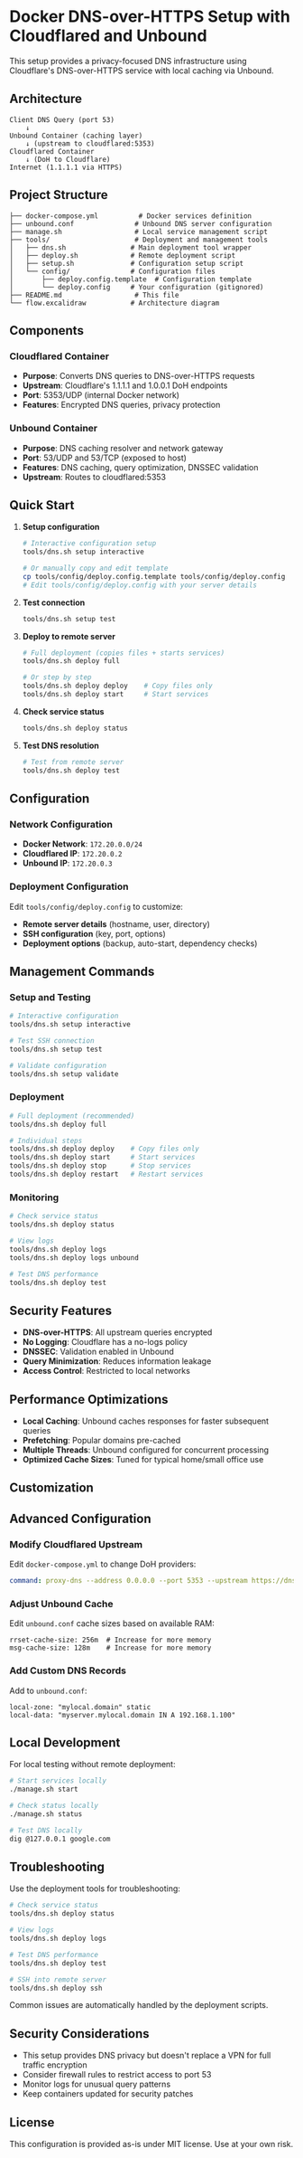 # Docker DNS-over-HTTPS Setup with Cloudflared and Unbound

This setup provides a privacy-focused DNS infrastructure using Cloudflare's DNS-over-HTTPS service with local caching via Unbound.

## Architecture

```
Client DNS Query (port 53) 
    ↓
Unbound Container (caching layer)
    ↓ (upstream to cloudflared:5353)
Cloudflared Container 
    ↓ (DoH to Cloudflare)
Internet (1.1.1.1 via HTTPS)
```

## Project Structure

```
├── docker-compose.yml          # Docker services definition
├── unbound.conf               # Unbound DNS server configuration
├── manage.sh                  # Local service management script
├── tools/                     # Deployment and management tools
│   ├── dns.sh                # Main deployment tool wrapper
│   ├── deploy.sh             # Remote deployment script
│   ├── setup.sh              # Configuration setup script
│   └── config/               # Configuration files
│       ├── deploy.config.template  # Configuration template
│       └── deploy.config     # Your configuration (gitignored)
├── README.md                  # This file
└── flow.excalidraw           # Architecture diagram
```

## Components

### Cloudflared Container
- **Purpose**: Converts DNS queries to DNS-over-HTTPS requests
- **Upstream**: Cloudflare's 1.1.1.1 and 1.0.0.1 DoH endpoints
- **Port**: 5353/UDP (internal Docker network)
- **Features**: Encrypted DNS queries, privacy protection

### Unbound Container  
- **Purpose**: DNS caching resolver and network gateway
- **Port**: 53/UDP and 53/TCP (exposed to host)
- **Features**: DNS caching, query optimization, DNSSEC validation
- **Upstream**: Routes to cloudflared:5353

## Quick Start

1. **Setup configuration**
   ```bash
   # Interactive configuration setup
   tools/dns.sh setup interactive
   
   # Or manually copy and edit template
   cp tools/config/deploy.config.template tools/config/deploy.config
   # Edit tools/config/deploy.config with your server details
   ```

2. **Test connection**
   ```bash
   tools/dns.sh setup test
   ```

3. **Deploy to remote server**
   ```bash
   # Full deployment (copies files + starts services)
   tools/dns.sh deploy full
   
   # Or step by step
   tools/dns.sh deploy deploy    # Copy files only
   tools/dns.sh deploy start     # Start services
   ```

4. **Check service status**
   ```bash
   tools/dns.sh deploy status
   ```

5. **Test DNS resolution**
   ```bash
   # Test from remote server
   tools/dns.sh deploy test
   ```

## Configuration

### Network Configuration
- **Docker Network**: `172.20.0.0/24`
- **Cloudflared IP**: `172.20.0.2`
- **Unbound IP**: `172.20.0.3`

### Deployment Configuration
Edit `tools/config/deploy.config` to customize:
- **Remote server details** (hostname, user, directory)
- **SSH configuration** (key, port, options)
- **Deployment options** (backup, auto-start, dependency checks)

## Management Commands

### Setup and Testing
```bash
# Interactive configuration
tools/dns.sh setup interactive

# Test SSH connection
tools/dns.sh setup test

# Validate configuration
tools/dns.sh setup validate
```

### Deployment
```bash
# Full deployment (recommended)
tools/dns.sh deploy full

# Individual steps
tools/dns.sh deploy deploy    # Copy files only
tools/dns.sh deploy start     # Start services
tools/dns.sh deploy stop      # Stop services
tools/dns.sh deploy restart   # Restart services
```

### Monitoring
```bash
# Check service status
tools/dns.sh deploy status

# View logs
tools/dns.sh deploy logs
tools/dns.sh deploy logs unbound

# Test DNS performance
tools/dns.sh deploy test
```

## Security Features

- **DNS-over-HTTPS**: All upstream queries encrypted
- **No Logging**: Cloudflare has a no-logs policy
- **DNSSEC**: Validation enabled in Unbound
- **Query Minimization**: Reduces information leakage
- **Access Control**: Restricted to local networks

## Performance Optimizations

- **Local Caching**: Unbound caches responses for faster subsequent queries
- **Prefetching**: Popular domains pre-cached
- **Multiple Threads**: Unbound configured for concurrent processing
- **Optimized Cache Sizes**: Tuned for typical home/small office use

## Customization

## Advanced Configuration

### Modify Cloudflared Upstream
Edit `docker-compose.yml` to change DoH providers:
```yaml
command: proxy-dns --address 0.0.0.0 --port 5353 --upstream https://dns.quad9.net/dns-query
```

### Adjust Unbound Cache
Edit `unbound.conf` cache sizes based on available RAM:
```
rrset-cache-size: 256m  # Increase for more memory
msg-cache-size: 128m    # Increase for more memory
```

### Add Custom DNS Records
Add to `unbound.conf`:
```
local-zone: "mylocal.domain" static
local-data: "myserver.mylocal.domain IN A 192.168.1.100"
```

## Local Development

For local testing without remote deployment:
```bash
# Start services locally
./manage.sh start

# Check status locally  
./manage.sh status

# Test DNS locally
dig @127.0.0.1 google.com
```

## Troubleshooting

Use the deployment tools for troubleshooting:
```bash
# Check service status
tools/dns.sh deploy status

# View logs
tools/dns.sh deploy logs

# Test DNS performance
tools/dns.sh deploy test

# SSH into remote server
tools/dns.sh deploy ssh
```

Common issues are automatically handled by the deployment scripts.

## Security Considerations

- This setup provides DNS privacy but doesn't replace a VPN for full traffic encryption
- Consider firewall rules to restrict access to port 53
- Monitor logs for unusual query patterns
- Keep containers updated for security patches

## License

This configuration is provided as-is under MIT license. Use at your own risk.
